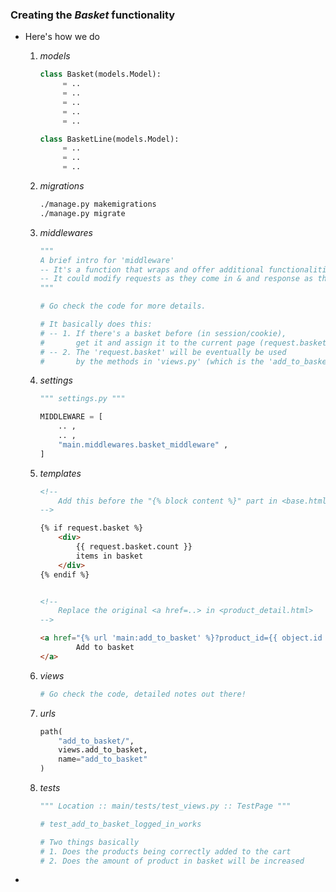 
### Creating the *Basket* functionality
- Here's how we do
    1. *models*

        ```python
        class Basket(models.Model):
             = ..
             = ..
             = ..
             = ..
             = ..

        class BasketLine(models.Model):
             = ..
             = ..
             = ..
        ```

    2. *migrations*

        ```bash
        ./manage.py makemigrations
        ./manage.py migrate
        ```

    3. *middlewares* 

        ```python
        """
        A brief intro for 'middleware'
        -- It's a function that wraps and offer additional functionalities to view.
        -- It could modify requests as they come in & and response as they come out.
        """

        # Go check the code for more details.

        # It basically does this:
        # -- 1. If there's a basket before (in session/cookie),
        #       get it and assign it to the current page (request.basket).
        # -- 2. The 'request.basket' will be eventually be used
        #       by the methods in 'views.py' (which is the 'add_to_basket')
        ```

    4. *settings* 

        ```python
        """ settings.py """
        
        MIDDLEWARE = [
            .. , 
            .. ,
            "main.middlewares.basket_middleware" ,
        ]
        ```

    4. *templates*

        ```html
        <!-- 
            Add this before the "{% block content %}" part in <base.html>
        -->

        {% if request.basket %}
	        <div>
	        	{{ request.basket.count }}
	        	items in basket
	        </div>
        {% endif %}


        <!-- 
            Replace the original <a href=..> in <product_detail.html>
        -->

        <a href="{% url 'main:add_to_basket' %}?product_id={{ object.id }}">
                Add to basket
        </a>

        ```

    5. *views*

        ```python
        # Go check the code, detailed notes out there!
        ```

    6. *urls*

        ```python
        path(
            "add_to_basket/",
            views.add_to_basket, 
            name="add_to_basket"
        )
        ```

    7. *tests*

        ```python
        """ Location :: main/tests/test_views.py :: TestPage """
        
        # test_add_to_basket_logged_in_works
        
        # Two things basically
        # 1. Does the products being correctly added to the cart
        # 2. Does the amount of product in basket will be increased
        ```

- 